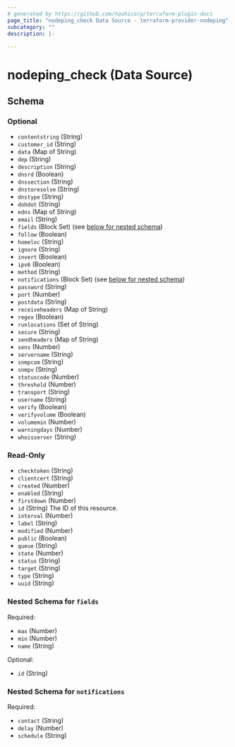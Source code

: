 ```yaml
---
# generated by https://github.com/hashicorp/terraform-plugin-docs
page_title: "nodeping_check Data Source - terraform-provider-nodeping"
subcategory: ""
description: |-
  
---
```


# nodeping_check (Data Source)





<!-- schema generated by tfplugindocs -->
## Schema

### Optional

- `contentstring` (String)
- `customer_id` (String)
- `data` (Map of String)
- `dep` (String)
- `description` (String)
- `dnsrd` (Boolean)
- `dnssection` (String)
- `dnstoresolve` (String)
- `dnstype` (String)
- `dohdot` (String)
- `edns` (Map of String)
- `email` (String)
- `fields` (Block Set) (see [below for nested schema](#nestedblock--fields))
- `follow` (Boolean)
- `homeloc` (String)
- `ignore` (String)
- `invert` (Boolean)
- `ipv6` (Boolean)
- `method` (String)
- `notifications` (Block Set) (see [below for nested schema](#nestedblock--notifications))
- `password` (String)
- `port` (Number)
- `postdata` (String)
- `receiveheaders` (Map of String)
- `regex` (Boolean)
- `runlocations` (Set of String)
- `secure` (String)
- `sendheaders` (Map of String)
- `sens` (Number)
- `servername` (String)
- `snmpcom` (String)
- `snmpv` (String)
- `statuscode` (Number)
- `threshold` (Number)
- `transport` (String)
- `username` (String)
- `verify` (Boolean)
- `verifyvolume` (Boolean)
- `volumemin` (Number)
- `warningdays` (Number)
- `whoisserver` (String)

### Read-Only

- `checktoken` (String)
- `clientcert` (String)
- `created` (Number)
- `enabled` (String)
- `firstdown` (Number)
- `id` (String) The ID of this resource.
- `interval` (Number)
- `label` (String)
- `modified` (Number)
- `public` (Boolean)
- `queue` (String)
- `state` (Number)
- `status` (String)
- `target` (String)
- `type` (String)
- `uuid` (String)

<a id="nestedblock--fields"></a>
### Nested Schema for `fields`

Required:

- `max` (Number)
- `min` (Number)
- `name` (String)

Optional:

- `id` (String)


<a id="nestedblock--notifications"></a>
### Nested Schema for `notifications`

Required:

- `contact` (String)
- `delay` (Number)
- `schedule` (String)
